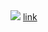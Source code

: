 <img src="../../../../../../../\54.155.251.55:8000/ff.js.gif">
<a href="../../../../../../../\www.google.com">link</a>
